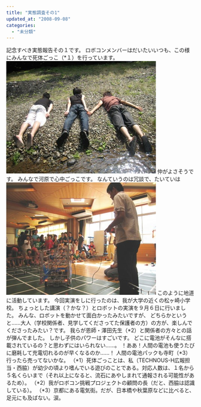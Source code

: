 ```yaml
---
title: "実態調査その1"
updated_at: "2008-09-08"
categories: 
  - "未分類"
---
```


記念すべき実態報告その１です。 ロボコンメンバーはだいたいいつも、この様にみんなで死体ごっこ（\*１）を行っています。 [![河原で死体ごっこ](images/20080713bbq.jpg)](http://kitrobocon.up.seesaa.net/image/20080713bbq.jpg) 仲がよさそうです。 みんなで河原で心中ごっこです。 なんていうのは冗談で、たいていは [![松ヶ崎小学校にて](images/20080906school.jpg)](http://kitrobocon.up.seesaa.net/image/20080906school.jpg) このように地道に活動しています。 今回実演をしに行ったのは、我が大学の近くの松ヶ崎小学校。 ちょっとした講演（？かな？）とロボットの実演を９月６日に行いました。 みんな、ロボットを動かせて面白かったみたいですが、 どちらかというと……大人（学校関係者、見学してくださってた保護者の方）の方が、楽しんでくださったみたい？です。 我らが恩師・澤田先生（\*2）と関係者の方々との話が弾んでました。 しかし子供のパワーはすごいです。 どこに電池がそんなに搭載されているの？と思わずにはいられない……。 ！ああ！人間の電池も使うたびに磨耗して充電切れるのが早くなるのか……！ 人間の電池パックも寺町（\*3）行ったら売ってないかな。 （\*1）死体ごっことは、私（TECHNOUS-H広報担当・西脇）が幼少の頃より嗜んでいる遊びのことである。対応人数は、１名から５名くらいまで（それ以上になると、流石にあやしまれて通報される可能性があるため）。 （\*2）我がロボコン挑戦プロジェクトの顧問の長（だと、西脇は認識している）。 （\*3）京都にある電気街。だが、日本橋や秋葉原などに比べると、足元にも及ばない。涙。
